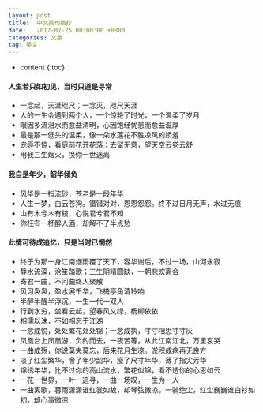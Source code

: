 ```yaml
---
layout: post
title:  中文美句摘抄
date:   2017-07-25 00:00:00 +0800
categories: 文章
tag: 美文
---
```




* content
{:toc}




#### 人生若只如初见，当时只道是寻常

+ 一念起，天涯咫尺；一念灭，咫尺天涯
+ 人的一生会遇到两个人，一个惊艳了时光，一个温柔了岁月
+ 眼因多流泪水而愈益清明，心因饱经忧患而愈益温厚
+ 最是那一低头的温柔，像一朵水莲花不胜凉风的娇羞
+ 宠辱不惊，看庭前花开花落；去留无意，望天空云卷云舒
+ 用我三生烟火，换你一世迷离


#### 我自是年少，韶华倾负
+ 风华是一指流砂，苍老是一段年华
+ 人生一梦，白云苍狗。错错对对，恩恩怨怨。终不过日月无声，水过无痕
+ 山有木兮木有枝，心悦君兮君不知
+ 你枉有一杯醉人酒，却解不了半点愁

#### 此情可待成追忆，只是当时已惘然
+ 终于为那一身江南烟雨覆了天下，容华谢后，不过一场，山河永寂
+ 静水流深，沧笙踏歌；三生阴晴圆缺，一朝悲欢离合
+ 寄君一曲，不问曲终人聚散
+ 风习袅袅，盈水展千华，飞檐亭角清铃响
+ 半醉半醒半浮沉，一生一代一双人
+ 行到水穷，坐看云起，望春风又绿，杨柳依依
+ 相濡以沫，不如相忘于江湖
+ 一念成悦，处处繁花处处锦；一念成执，寸寸相思寸寸灰
+ 凤凰台上凤凰游，负约而去，一夜苦等，从此江南江北，万里哀哭
+ 一曲成殇，你说莫失莫忘，后来花月生凉。淤积成病再无良方
+ 淡了红尘繁华，舍了年少韶华，瘦了尺寸年华，薄了指尖芳华
+ 锦绣年华，比不过你的高山流水，繁花似锦，看不透你的心思如云
+ 一花一世界，一叶一追寻，一曲一场叹，一生为一人
+ 一曲离歌，暮雨潇潇谁红裳如故，却琴弦微凉。一骑绝尘，红尘巍巍谁白衫如初，却心事微凉
 